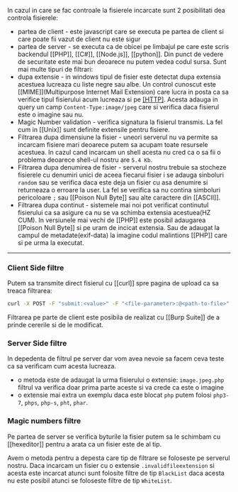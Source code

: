 In cazul in care se fac controale la fisierele incarcate sunt 2 posibilitati dea controla fisierele:
- partea de client - este javascript care se executa pe partea de client si care poate fii vazut de client nu este sigur
- partea de server - se executa ca de obicei pe limbajul pe care este scris backendul [[PHP]], [[C#]], [[Node.js]], [[python]]. Din punct de vedere de securitate este mai bun deoarece nu putem vedea codul sursa.
Sunt mai multe tipuri de filtrari:
- dupa extensie - in windows tipul de fisier este detectat dupa extensia acestuea lucreaza cu liste negre sau albe. Un control cunoscut este [[MIME]](Multipurpose Internet Mail Extension) care lucra in posta ca sa verifice tipul fisierului acum lucreaza si pe [[HTTP]](s). Acesta adauga in query un camp `Content-Type:image/jpeg` care si verifica daca fisierul este o imagine sau nu. 
- Magic Number validation - verifica signatura la fisierul transmis. La fel cum in [[Unix]] sunt definite extensile pentru fisiere. 
- Filtrarea dupa dimensiune la fisier - uneori serverul nu va permite sa incarcam fisiere mari deoarece putem sa acupam toate resursele acestuea. In cazul cand incarcam un shell acesta nu cred ca o sa fii o problema deoarece shell-ul nostru are `5.4 Kb`. 
- Filtrarea dupa denumirea de fisier - serverul nostru trebuie sa stocheze fisierele cu denumiri unici de aceea fiecarui fisier i se adauga sinboluri `random` sau se verifica daca este deja un fisier cu asa denumire si returneaza o erroare la user. La fel se verifica sa nu contina simboluri pericoloare `;` sau [[Poison Null Byte]] sau alte caractere din [[ASCII]].
- Filtrarea dupa continut - sistemele mai noi pot verificat continutul fisierului ca sa asigure ca nu se va schimba extensia acestuea(HZ CUM).
In versiunele mai vechi de [[PHP]] este posibil adaugarea [[Poison Null Byte]] si pe uram de incicat extensia. Sau de adaugat la campul de metadate(exif-data) la imagine codul malintions [[PHP]] care si pe urma la executat. 
------------------------------------------------------

### Client Side filtre
Putem sa transmite direct fisierul cu [[curl]] spre pagina de upload ca sa treaca filtrarea:
```bash
curl -X POST -F "submit:<value>" -F "<file-parameter>:@<path-to-file>" <site>
```

Filtrarea pe parte de client este posibila de realizat cu [[Burp Suite]] de a prinde cererile si de le modificat. 

### Server Side filtre
In depedenta de filtrul pe server dar vom avea nevoie sa facem ceva teste ca sa verificam cum acesta lucreaza.
- o metoda este de adaugat la urma fisierului o extensie: `image.jpeg.php` filtrul va verifica doar prima parte aceste si va crede ca este o imagine
- o extensie mai extra un exemplu daca este blocat `php` putem folosi `php3-7`, `phps`, `php-s`, `pht`, `phar`. 

### Magic numbers filtre
Pe partea de server se verifica byturile la fisier putem sa le schimbam cu [[hexeditor]] pentru a arata ca un fisier este de al tip.

Avem o metoda pentru a depesta care tip de filtrare se foloseste pe serverul nostru. Daca incarcam un fisier cu o extensie `.invalidfileextension` si acesta este incarcat atunci sunt folosite filtre de tip `BlackList` daca acesta nu este posibil atunci se foloseste filtre de tip `WhiteList`.

